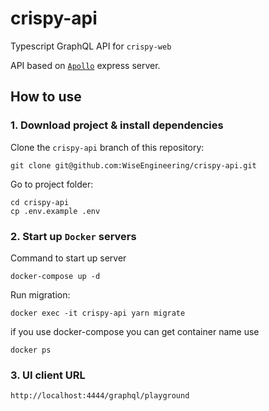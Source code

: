# crispy-api
Typescript GraphQL API for `crispy-web`

API based on [`Apollo`](https://www.apollographql.com/docs/apollo-server/) express server. 

## How to use

### 1. Download project & install dependencies

Clone the `crispy-api` branch of this repository:

```
git clone git@github.com:WiseEngineering/crispy-api.git
```

Go to project folder:

```
cd crispy-api
cp .env.example .env
```


### 2. Start up `Docker` servers 

Command to start up server

```
docker-compose up -d
```

Run migration:

```
docker exec -it crispy-api yarn migrate
```

if you use docker-compose you can get container name use

```
docker ps
```

### 3. UI client URL

```
http://localhost:4444/graphql/playground
```
